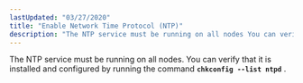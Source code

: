 ```yaml
---
lastUpdated: "03/27/2020"
title: "Enable Network Time Protocol (NTP)"
description: "The NTP service must be running on all nodes You can verify that it is installed and configured by running the command chkconfig list ntpd..."
---
```


The NTP service must be running on all nodes. You can verify that it is installed and configured by running the command **`chkconfig --list ntpd`**             .